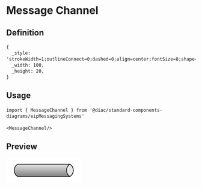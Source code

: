 # Message Channel

## Definition

```
{
  _style: 'strokeWidth=1;outlineConnect=0;dashed=0;align=center;fontSize=8;shape=mxgraph.eip.messageChannel;html=1;verticalLabelPosition=bottom;verticalAlign=top;',
  _width: 100,
  _height: 20,
}
```

## Usage

```
import { MessageChannel } from '@diac/standard-components-diagrams/eipMessagingSystems'

<MessageChannel/>
```

## Preview

<img src="./message-channel.png" width="200"/>
